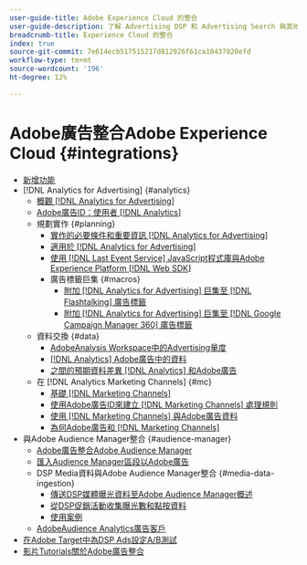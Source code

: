 ```yaml
---
user-guide-title: Adobe Experience Cloud 的整合
user-guide-description: 了解 Advertising DSP 和 Advertising Search 與其他 Adobe Experience Cloud 產品和服務的整合。
breadcrumb-title: Experience Cloud 的整合
index: true
source-git-commit: 7e614ecb517515217d812926f61ca10437820efd
workflow-type: tm+mt
source-wordcount: '196'
ht-degree: 12%

---
```



# Adobe廣告整合Adobe Experience Cloud {#integrations}

<!--  ADD LATER: and Adobe Experience Platform -->

+ [新增功能](/help/integrations/home.md)
+ [!DNL Analytics for Advertising] {#analytics}
   + [概觀 [!DNL Analytics for Advertising]](/help/integrations/analytics/overview.md)
   + [Adobe廣告ID：使用者 [!DNL Analytics]](/help/integrations/analytics/ids.md)
   + 規劃實作 {#planning}
      + [實作的必要條件和重要資訊 [!DNL Analytics for Advertising]](/help/integrations/analytics/prerequisites.md)
      + [適用於 [!DNL Analytics for Advertising]](/help/integrations/analytics/javascript.md)
      + [使用 [!DNL Last Event Service] JavaScript程式庫與Adobe Experience Platform [!DNL Web SDK]](/help/integrations/analytics/web-sdk.md)
      + 廣告標籤巨集 {#macros}
         + [附加 [!DNL Analytics for Advertising] 巨集至 [!DNL Flashtalking] 廣告標籤](/help/integrations/analytics/macros-flashtalking.md)
         + [附加 [!DNL Analytics for Advertising] 巨集至 [!DNL Google Campaign Manager 360] 廣告標籤](/help/integrations/analytics/macros-google-campaign-manager.md)
   + 資料交換 {#data}
      + [AdobeAnalysis Workspace中的Advertising量度](/help/integrations/analytics/advertising-metrics-in-analytics.md)
      + [[!DNL Analytics] Adobe廣告中的資料](/help/integrations/analytics/analytics-data-in-advertising.md)
      + [之間的預期資料差異 [!DNL Analytics] 和Adobe廣告](/help/integrations/analytics/data-variances.md)
   + 在 [!DNL Analytics Marketing Channels] {#mc}
      + [基礎 [!DNL Marketing Channels]](/help/integrations/analytics/marketing-channels/mc-overview.md)
      + [使用Adobe廣告ID來建立 [!DNL Marketing Channels] 處理規則](/help/integrations/analytics/marketing-channels/mc-ids.md)
      + [使用 [!DNL Marketing Channels] 與Adobe廣告資料](/help/integrations/analytics/marketing-channels/mc-ac-data.md)
      + [為何Adobe廣告和 [!DNL Marketing Channels]](/help/integrations/analytics/marketing-channels/mc-data-variances.md)
+ 與Adobe Audience Manager整合 {#audience-manager}
   + [Adobe廣告整合Adobe Audience Manager](/help/integrations/audience-manager/overview.md)
   + [匯入Audience Manager區段以Adobe廣告](/help/integrations/audience-manager/import-audiences.md)
   + DSP Media資料與Adobe Audience Manager整合 {#media-data-ingestion}
      + [傳送DSP媒體曝光資料至Adobe Audience Manager概述](/help/integrations/audience-manager/media-data-integration/overview.md)
      + [從DSP促銷活動收集曝光數和點按資料](/help/integrations/audience-manager/media-data-integration/collect.md)
      + [使用案例](/help/integrations/audience-manager/media-data-integration/use-cases.md)
   + [AdobeAudience Analytics廣告客戶](/help/integrations/audience-manager/audience-analytics.md)
+ [在Adobe Target中為DSP Ads設定A/B測試](/help/integrations/target/overview-ab-tests.md)
+ [影片Tutorials關於Adobe廣告整合](https://experienceleague.adobe.com/docs/advertising-learn/tutorials/overview.html)<!-- rename if the tutorials TOC structure changes -->
